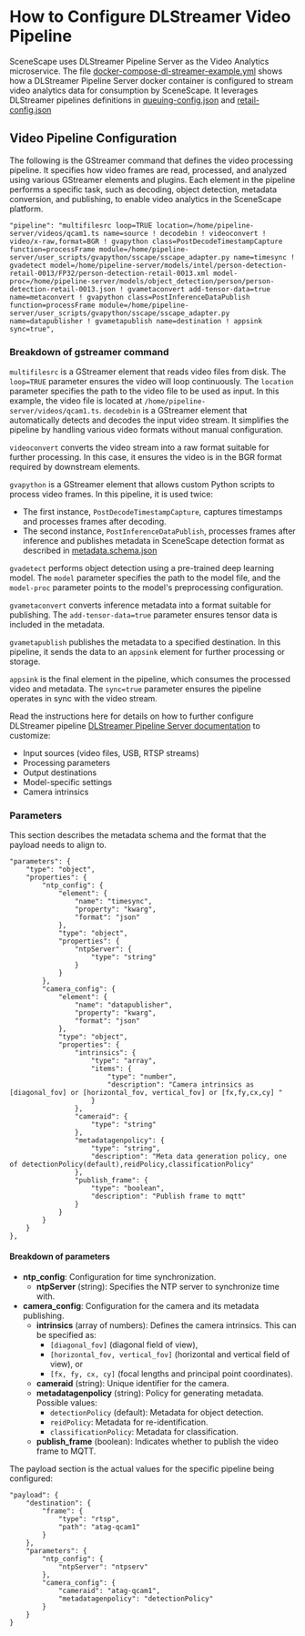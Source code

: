 # How to Configure DLStreamer Video Pipeline

SceneScape uses DLStreamer Pipeline Server as the Video Analytics microservice. The file [docker-compose-dl-streamer-example.yml](/sample_data/docker-compose-dl-streamer-example.yml) shows how a DLStreamer Pipeline Server docker container is configured to stream video analytics data for consumption by SceneScape. It leverages DLStreamer pipelines definitions in [queuing-config.json](/dlstreamer-pipeline-server/queuing-config.json) and [retail-config.json](/dlstreamer-pipeline-server/retail-config.json)

## Video Pipeline Configuration
The following is the GStreamer command that defines the video processing pipeline. It specifies how video frames are read, processed, and analyzed using various GStreamer elements and plugins. Each element in the pipeline performs a specific task, such as decoding, object detection, metadata conversion, and publishing, to enable video analytics in the SceneScape platform.

```
"pipeline": "multifilesrc loop=TRUE location=/home/pipeline-server/videos/qcam1.ts name=source ! decodebin ! videoconvert ! video/x-raw,format=BGR ! gvapython class=PostDecodeTimestampCapture function=processFrame module=/home/pipeline-server/user_scripts/gvapython/sscape/sscape_adapter.py name=timesync ! gvadetect model=/home/pipeline-server/models/intel/person-detection-retail-0013/FP32/person-detection-retail-0013.xml model-proc=/home/pipeline-server/models/object_detection/person/person-detection-retail-0013.json ! gvametaconvert add-tensor-data=true name=metaconvert ! gvapython class=PostInferenceDataPublish function=processFrame module=/home/pipeline-server/user_scripts/gvapython/sscape/sscape_adapter.py name=datapublisher ! gvametapublish name=destination ! appsink sync=true",
```

### Breakdown of gstreamer command
`multifilesrc` is a GStreamer element that reads video files from disk. The `loop=TRUE` parameter ensures the video will loop continuously. The `location` parameter specifies the path to the video file to be used as input. In this example, the video file is located at `/home/pipeline-server/videos/qcam1.ts`.
`decodebin` is a GStreamer element that automatically detects and decodes the input video stream. It simplifies the pipeline by handling various video formats without manual configuration.

`videoconvert` converts the video stream into a raw format suitable for further processing. In this case, it ensures the video is in the BGR format required by downstream elements.

`gvapython` is a GStreamer element that allows custom Python scripts to process video frames. In this pipeline, it is used twice:
- The first instance, `PostDecodeTimestampCapture`, captures timestamps and processes frames after decoding.
- The second instance, `PostInferenceDataPublish`, processes frames after inference and publishes metadata in SceneScape detection format as described in [metadata.schema.json](/controller/src/schema/metadata.schema.json)

`gvadetect` performs object detection using a pre-trained deep learning model. The `model` parameter specifies the path to the model file, and the `model-proc` parameter points to the model's preprocessing configuration.

`gvametaconvert` converts inference metadata into a format suitable for publishing. The `add-tensor-data=true` parameter ensures tensor data is included in the metadata.

`gvametapublish` publishes the metadata to a specified destination. In this pipeline, it sends the data to an `appsink` element for further processing or storage.

`appsink` is the final element in the pipeline, which consumes the processed video and metadata. The `sync=true` parameter ensures the pipeline operates in sync with the video stream.

Read the instructions here for details on how to further configure DLStreamer pipeline [DLStreamer Pipeline Server documentation](https://github.com/open-edge-platform/edge-ai-libraries/tree/main/microservices/dlstreamer-pipeline-server/docs/user-guide) to customize:

- Input sources (video files, USB, RTSP streams)
- Processing parameters
- Output destinations
- Model-specific settings
- Camera intrinsics

### Parameters
This section describes the metadata schema and the format that the payload needs to align to.
```
"parameters": {
    "type": "object",
    "properties": {
        "ntp_config": {
            "element": {
                "name": "timesync",
                "property": "kwarg",
                "format": "json"
            },
            "type": "object",
            "properties": {
                "ntpServer": {
                    "type": "string"
                }
            }
        },
        "camera_config": {
            "element": {
                "name": "datapublisher",
                "property": "kwarg",
                "format": "json"
            },
            "type": "object",
            "properties": {
                "intrinsics": {
                    "type": "array",
                    "items": {
                        "type": "number",
                        "description": "Camera intrinsics as [diagonal_fov] or [horizontal_fov, vertical_fov] or [fx,fy,cx,cy] "
                    }
                },
                "cameraid": {
                    "type": "string"
                },
                "metadatagenpolicy": {
                    "type": "string",
                    "description": "Meta data generation policy, one of detectionPolicy(default),reidPolicy,classificationPolicy"
                },
                "publish_frame": {
                    "type": "boolean",
                    "description": "Publish frame to mqtt"
                }
            }
        }
    }
},
```
#### Breakdown of parameters
- **ntp_config**: Configuration for time synchronization.
    - **ntpServer** (string): Specifies the NTP server to synchronize time with.
- **camera_config**: Configuration for the camera and its metadata publishing.
    - **intrinsics** (array of numbers): Defines the camera intrinsics. This can be specified as:
        - `[diagonal_fov]` (diagonal field of view),
        - `[horizontal_fov, vertical_fov]` (horizontal and vertical field of view), or
        - `[fx, fy, cx, cy]` (focal lengths and principal point coordinates).
    - **cameraid** (string): Unique identifier for the camera.
    - **metadatagenpolicy** (string): Policy for generating metadata. Possible values:
        - `detectionPolicy` (default): Metadata for object detection.
        - `reidPolicy`: Metadata for re-identification.
        - `classificationPolicy`: Metadata for classification.
    - **publish_frame** (boolean): Indicates whether to publish the video frame to MQTT.

The payload section is the actual values for the specific pipeline being configured:
```
"payload": {
    "destination": {
        "frame": {
            "type": "rtsp",
            "path": "atag-qcam1"
        }
    },
    "parameters": {
        "ntp_config": {
            "ntpServer": "ntpserv"
        },
        "camera_config": {
            "cameraid": "atag-qcam1",
            "metadatagenpolicy": "detectionPolicy"
        }
    }
}
```